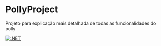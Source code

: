 # PollyProject
Projeto para explicação mais detalhada de todas as funcionalidades do polly

[![.NET](https://github.com/CarlosHSantos/PollyProject/actions/workflows/dotnetBuildTestAndDeploy.yml/badge.svg?branch=main)](https://github.com/CarlosHSantos/PollyProject/actions/workflows/dotnetBuildTestAndDeploy.yml)
